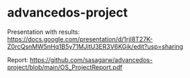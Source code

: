 # advancedos-project

Presentation with results: https://docs.google.com/presentation/d/1rjI8T27K-Z0rcQsnMW5nHq1B5y71MJitU3ER3V6KGik/edit?usp=sharing

Report: https://github.com/sasagarw/advancedos-project/blob/main/OS_ProjectReport.pdf
